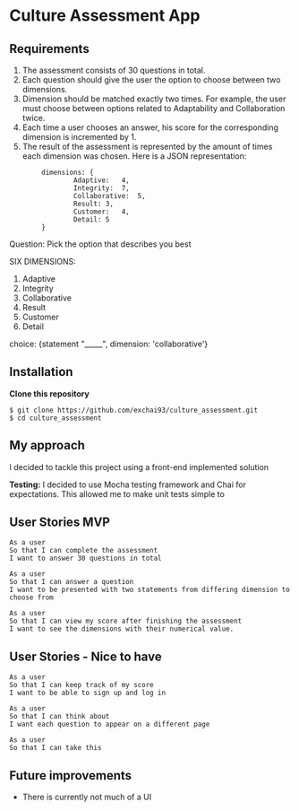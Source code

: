 # Culture Assessment App

## Requirements

1. The assessment consists of 30 questions in total.
2. Each question should give the user the option to choose between two dimensions.
3. Dimension should be matched exactly two times. For example, the user must choose
between options related to Adaptability and Collaboration twice.
4. Each time a user chooses an answer, his score for the corresponding dimension is
incremented by 1.
5. The result of the assessment is represented by the amount of times each dimension was
chosen. Here is a JSON representation:

```
		dimensions:	{
				Adaptive:	4,
				Integrity:	7,
				Collaborative:	5,
				Result:	3,
				Customer:	4,
				Detail:	5
		}
```    

Question: Pick the option that describes you best


SIX DIMENSIONS:
1. Adaptive
2. Integrity
3. Collaborative
4. Result
5. Customer
6. Detail

choice: {statement "_____", dimension: 'collaborative'}

## Installation

**Clone this repository**
```
$ git clone https://github.com/exchai93/culture_assessment.git
$ cd culture_assessment
```




## My approach

I decided to tackle this project using a front-end implemented solution

**Testing:** I decided to use Mocha testing framework and Chai for expectations. This allowed me to make unit tests simple to

## User Stories MVP
```
As a user
So that I can complete the assessment
I want to answer 30 questions in total
```
```
As a user
So that I can answer a question
I want to be presented with two statements from differing dimension to choose from
```
```
As a user
So that I can view my score after finishing the assessment
I want to see the dimensions with their numerical value.
```

## User Stories - Nice to have
```
As a user
So that I can keep track of my score
I want to be able to sign up and log in
```
```
As a user
So that I can think about
I want each question to appear on a different page
```
```
As a user
So that I can take this 
```

## Future improvements

- There is currently not much of a UI
